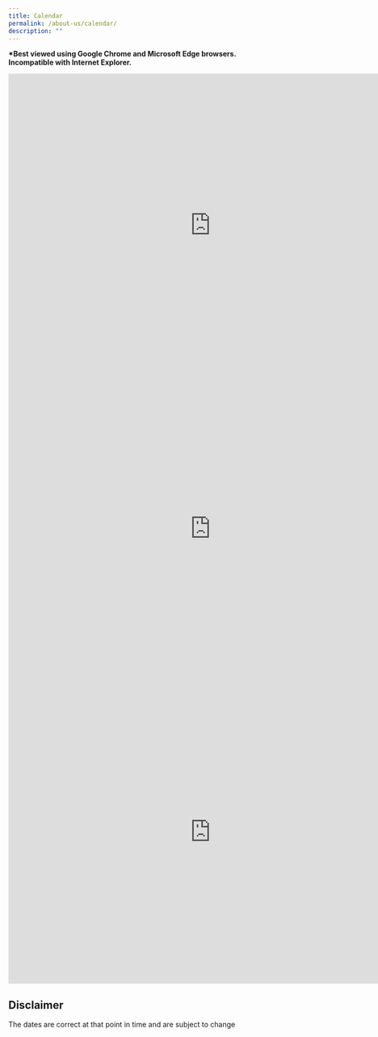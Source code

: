 ```yaml
---
title: Calendar
permalink: /about-us/calendar/
description: ""
---
```

**\*Best viewed using Google Chrome and Microsoft Edge browsers. Incompatible with Internet Explorer.**

<iframe src="https://calendar.google.com/calendar/embed?src=cqpguvgvq6c3cql2m4ghapush4%40group.calendar.google.com&ctz=Asia%2FSingapore" style="border: 0" width="800" height="600" frameborder="0" scrolling="no"></iframe>
<br>
<iframe src="https://calendar.google.com/calendar/embed?src=0pcrq57lpso917jh8iaavqineg%40group.calendar.google.com&ctz=Asia%2FSingapore" style="border: 0" width="800" height="600" frameborder="0" scrolling="no"></iframe>
<br>
<iframe src="https://calendar.google.com/calendar/embed?src=bedokgreenpri%40gmail.com&ctz=Asia%2FSingapore" style="border: 0" width="800" height="600" frameborder="0" scrolling="no"></iframe>

Disclaimer
----------

The dates are correct at that point in time and are subject to change